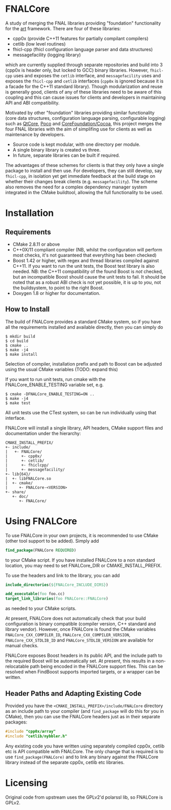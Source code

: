 FNALCore
========
A study of merging the FNAL libraries providing "foundation" functionality
for the [art](https://cdcvs.fnal.gov/redmine/projects/art) framework.
There are four of these libraries:

- cpp0x (provide C++11 features for partially compilant compilers)
- cetlib (low level routines)
- fhicl-cpp (fhicl configuration language parser and data structures)
- messagefacility (logging library)

which are currently supplied through separate repositories
and build into 3 (cpp0x is header only, but locked to GCC) binary
libraries. However, `fhicl-cpp` uses and exposes the `cetlib` interface,
and `messagefacility` uses and exposes the `fhicl-cpp` and `cetlib`
interfaces (`cpp0x` is ignored because it is a facade for the C++11
standard library). Though modularization and reuse is generally good,
clients of any of these libraries need to be aware of this coupling and
this can cause issues for clients and developers in maintaining API and
ABI compatibility.

Motivated by other "foundation" libraries providing similar functionality
(core data structures, configuration language parsing, configurable
logging) such as [QtCore](http://qt-project.org/doc/qt-5/qtcore-index.html), [Poco](http://pocoproject.org/) and [CoreFoundation/Cocoa](https://developer.apple.com/technologies/mac/cocoa.html), this project merges
the four FNAL libraries with the aim of simplifing use for clients as
well as maintenance by developers.

- Source code is kept modular, with one directory per module.
- A single binary library is created vs three.
- In future, separate libraries can be built if required.

The advantages of these schemes for clients is that they only have a
single package to install and then use. For developers, they can
still develop, say `fhicl-cpp`, in isolation yet get immediate feedback
at the build stage on whether their changes break clients
(e.g. `messagefacility`). The scheme also removes the need for a complex
dependency manager system integrated in the CMake buildtool, allowing
the full functionality to be used.

Installation
============
Requirements
------------
- CMake 2.8.11 or above
- C++0X/11 compliant compiler (NB, whilst the configuration will
  perform most checks, it's not guaranteed that everything has been
  checked)
- Boost 1.42 or higher, with regex and thread libraries compiled
  against C++11. If you want to run the unit tests, the Boost test
  library is also needed. NB: the C++11 compatibility of the found
  Boost is *not* checked, but an incompatible Boost should cause
  the unit tests to fail. It should be noted that as a robust
  ABI check is not yet possible, it is up to *you*, not the buildsystem,
  to point to the right Boost.
- Doxygen 1.8 or higher for documentation.

How to Install
--------------
The build of FNALCore provides a standard CMake system, so if you
have all the requirements installed and available directly, then
you can simply do

```
$ mkdir build
$ cd build
$ cmake ..
$ make -j4
$ make install
```

Selection of compiler, installation prefix and path to Boost can be
adjusted using the usual CMake variables (TODO: expand this)

If you want to run unit tests, run cmake with the FNALCore_ENABLE_TESTING
variable set, e.g.

```
$ cmake -DFNALCore_ENABLE_TESTING=ON ..
$ make -j4
$ make test
```

All unit tests use the CTest system, so can be run individually using
that interface.

FNALCore will install a single library, API headers, CMake support
files and documentation under the hierarchy:

```
CMAKE_INSTALL_PREFIX/
+- include/
|   +- FNALCore/
|      +- cpp0x/
|      +- cetlib/
|      +- fhiclcpp/
|      +- messagefacility/
+- lib{64}/
|  +- libFNALCore.so
|  +- cmake/
|     +- FNALCore-<VERSION>
+- share/
   +- doc/
      +- FNALCore/
```


Using FNALCore
==============
To use FNALCore in your own projects, it is recommended to use CMake (other
tool support to be added). Simply add

```cmake
find_package(FNALCore REQUIRED)
```

to your CMake script. If you have installed FNALCore to a non standard
location, you may need to set FNALCore_DIR or CMAKE_INSTALL_PREFIX.

To use the headers and link to the library, you can add

```cmake
include_directories(${FNALCore_INCLUDE_DIRS})

add_executable(foo foo.cc)
target_link_libraries(foo FNALCore::FNALCore)
```

as needed to your CMake scripts.

At present, FNALCore does not automatically check that your build
configuration is binary compatible (compiler version, C++ standard and
library vendor). However, once FNALCore is found the CMake variables
`FNALCore_CXX_COMPILER_ID`, `FNALCore_CXX_COMPILER_VERSION`,
`FNALCore_CXX_STDLIB_ID` and `FNALCore_STDLIB_VERSION` are available
for manual checks.

FNALCore exposes Boost headers in its public API, and the include path
to the required Boost will be automatically set. At present, this results
in a non-relocatable path being encoded in the FNALCore support files.
This can be resolved when FindBoost supports imported targets, or
a wrapper can be written.

Header Paths and Adapting Existing Code
---------------------------------------
Provided you have the `<CMAKE_INSTALL_PREFIX>/include/FNALCore` directory
as an include path to your compiler (and `find_package` will do this
for you in CMake), then you can use the FNALCore headers just as in their
separate packages:

```cpp
#include "cpp0x/array"
#include "cetlib/nybbler.h"
```

Any existing code you have written using separately compiled cpp0x,
cetlib etc is API compatible with FNALCore. The only change that is
required is to use `find_package(FNALCore)` and to link any binary against
the FNALCore library instead of the separate cpp0x, cetlib etc libraries.

Licensing
=========
Original code from upstream uses the GPLv2'd polarssl lib, so FNALCore
is GPLv2.

